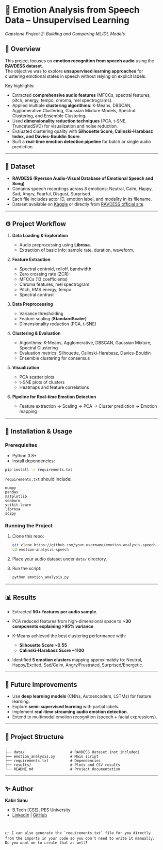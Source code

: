 # 🎵 Emotion Analysis from Speech Data – Unsupervised Learning  
*Capstone Project 2: Building and Comparing ML/DL Models*  

## 📌 Overview  
This project focuses on **emotion recognition from speech audio** using the **RAVDESS dataset**.  
The objective was to explore **unsupervised learning approaches** for clustering emotional states in speech without relying on explicit labels.  

Key highlights:  
- Extracted **comprehensive audio features** (MFCCs, spectral features, pitch, energy, tempo, chroma, mel spectrograms).  
- Applied multiple **clustering algorithms**: K-Means, DBSCAN, Agglomerative Clustering, Gaussian Mixture Models, Spectral Clustering, and Ensemble Clustering.  
- Used **dimensionality reduction techniques** (PCA, t-SNE, TruncatedSVD) for visualization and noise reduction.  
- Evaluated clustering quality with **Silhouette Score, Calinski-Harabasz Index, and Davies-Bouldin Score**.  
- Built a **real-time emotion detection pipeline** for batch or single audio prediction.  

---

## 📂 Dataset  
- **RAVDESS (Ryerson Audio-Visual Database of Emotional Speech and Song)**  
- Contains speech recordings across 8 emotions: Neutral, Calm, Happy, Sad, Angry, Fearful, Disgust, Surprised.  
- Each file includes actor ID, emotion label, and modality in its filename.  
- Dataset available on [Kaggle](https://www.kaggle.com/uwrfkaggler/ravdess-emotional-speech-audio) or directly from [RAVDESS official site](https://zenodo.org/record/1188976).  

---

## ⚙️ Project Workflow  

1. **Data Loading & Exploration**  
   - Audio preprocessing using **Librosa**.  
   - Extraction of basic info: sample rate, duration, waveform.  

2. **Feature Extraction**  
   - Spectral centroid, rolloff, bandwidth  
   - Zero crossing rate (ZCR)  
   - MFCCs (13 coefficients)  
   - Chroma features, mel spectrogram  
   - Pitch, RMS energy, tempo  
   - Spectral contrast  

3. **Data Preprocessing**  
   - Variance thresholding  
   - Feature scaling (**StandardScaler**)  
   - Dimensionality reduction (PCA, t-SNE)  

4. **Clustering & Evaluation**  
   - Algorithms: K-Means, Agglomerative, DBSCAN, Gaussian Mixture, Spectral Clustering  
   - Evaluation metrics: Silhouette, Calinski-Harabasz, Davies-Bouldin  
   - Ensemble clustering for consensus  

5. **Visualization**  
   - PCA scatter plots  
   - t-SNE plots of clusters  
   - Heatmaps and feature correlations  

6. **Pipeline for Real-time Emotion Detection**  
   - Feature extraction → Scaling → PCA → Cluster prediction → Emotion mapping  

---

## 🚀 Installation & Usage  

### Prerequisites  
- Python 3.8+  
- Install dependencies:  

```bash
pip install -r requirements.txt
````

`requirements.txt` should include:

```
numpy  
pandas  
matplotlib  
seaborn  
scikit-learn  
librosa  
scipy  
```

### Running the Project

1. Clone this repo:

   ```bash
   git clone https://github.com/your-username/emotion-analysis-speech.git
   cd emotion-analysis-speech
   ```
2. Place your audio dataset under `data/` directory.
3. Run the script:

   ```bash
   python emotion_analysis.py
   ```

---

## 📊 Results

* Extracted **50+ features per audio sample**.
* PCA reduced features from high-dimensional space to **~30 components explaining >95% variance**.
* K-Means achieved the best clustering performance with:

  * **Silhouette Score ~0.55**
  * **Calinski-Harabasz Score ~1100**
* Identified **5 emotion clusters** mapping approximately to: Neutral, Happy/Excited, Sad/Calm, Angry/Frustrated, Surprised/Energetic.

---

## 🔮 Future Improvements

* Use **deep learning models** (CNNs, Autoencoders, LSTMs) for feature learning.
* Explore **semi-supervised learning** with partial labels.
* Implement **real-time streaming audio emotion detection**.
* Extend to multimodal emotion recognition (speech + facial expressions).

---

## 📌 Project Structure

```
.
├── data/                     # RAVDESS dataset (not included)
├── emotion_analysis.py       # Main script
├── requirements.txt          # Dependencies
├── results/                  # Plots and CSV results
└── README.md                 # Project documentation
```

---

## ✨ Author

**Kabir Sahu**

* B.Tech (CSE), PES University
* [LinkedIn](https://www.linkedin.com/in/kabir-sahu/) | [GitHub](https://github.com/kabir325)

```


👉 I can also generate the `requirements.txt` file for you directly from the imports in your code so you don’t need to write it manually. Do you want me to create that as well?
```

